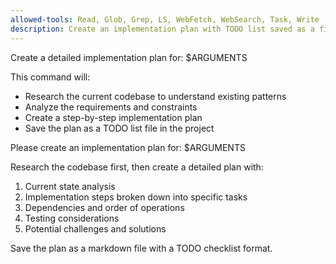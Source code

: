 ```yaml
---
allowed-tools: Read, Glob, Grep, LS, WebFetch, WebSearch, Task, Write
description: Create an implementation plan with TODO list saved as a file
---
```


Create a detailed implementation plan for: $ARGUMENTS

This command will:
- Research the current codebase to understand existing patterns
- Analyze the requirements and constraints
- Create a step-by-step implementation plan
- Save the plan as a TODO list file in the project

Please create an implementation plan for: $ARGUMENTS

Research the codebase first, then create a detailed plan with:
1. Current state analysis
2. Implementation steps broken down into specific tasks
3. Dependencies and order of operations
4. Testing considerations
5. Potential challenges and solutions

Save the plan as a markdown file with a TODO checklist format.